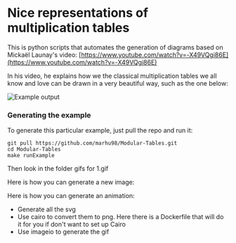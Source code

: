# Nice representations of multiplication tables

This is python scripts that automates the generation of diagrams based
on Mickaël Launay's video: [https://www.youtube.com/watch?v=-X49VQgi86E](https://www.youtube.com/watch?v=-X49VQgi86E)

In his video, he explains how we the classical multiplication tables
we all know and love can be drawn in a very beautiful way, such as the one below:

![Example output](gifs/1.gif)


### Generating the example
To generate this particular example, just pull the repo and run it:
```
git pull https://github.com/marhu98/Modular-Tables.git
cd Modular-Tables
make runExample
```

Then look in the folder gifs for 1.gif


Here is how you can generate a new image:


Here is how you can generate an animation:
* Generate all the svg
* Use cairo to convert them to png. Here there is a Dockerfile that will do it for you if don't want to set up Cairo
* Use imageio to generate the gif
